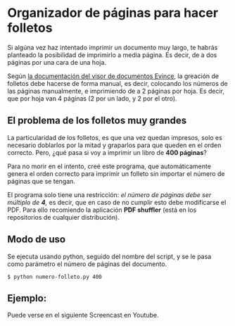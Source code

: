 # Organizador de páginas para hacer folletos

Si algúna vez haz intentado imprimir un documento muy largo, te habrás planteado la posibilidad de imprimirlo a media página. Es decir, de a dos páginas por una cara de una hoja.

Según [la documentación del visor de documentos Evince](http://library.gnome.org/users/evince/stable/print-booklet.html.es "Cómo imprimir folletos en Evince" ), la greación de folletos debe hacerse de forma manual, es decir, colocando los números de las páginas manualmente, e imprimiendo de a 2 páginas por hoja. 
Es decir, que por hoja van 4 páginas (2 por un lado, y 2 por el otro).



## El problema de los folletos muy grandes

La particularidad de los folletos, es que una vez quedan impresos, solo es necesario doblarlos por la mitad y graparlos para que queden en el orden correcto. Pero, ¿qué pasa si voy a imprimir un libro de **400 páginas**?

Para no morir en el intento, creé este programa, que automáticamente genera el orden correcto para imprimir un folleto sin importar el número de páginas que se tengan.

El programa solo tiene una restricción: _el número de páginas debe ser múltiplo de **4**,_ es decir, que en caso de no cumplir esto debe modificarse el PDF. Para ello recomiendo la aplicación **PDF shuffler** (está en los repositorios de cualquier distribución).



## Modo de uso

Se ejecuta usando python, seguido del nombre del script, y se le pasa como parámetro el número de páginas del documento.

`$ python numero-folleto.py 400`



## Ejemplo:

Puede verse en el siguiente Screencast en Youtube.

